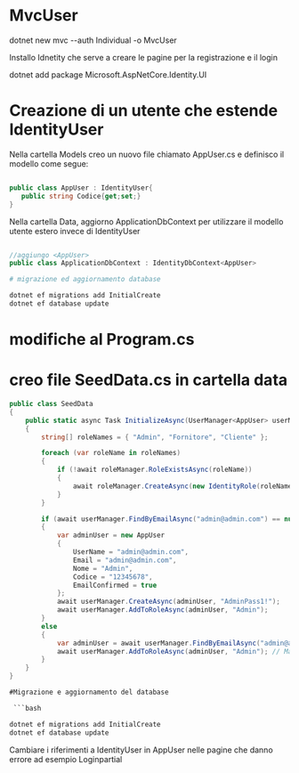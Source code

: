 # MvcUser

dotnet new mvc --auth Individual -o MvcUser

Installo Idnetity che serve a creare le pagine per la registrazione e il login

dotnet add package Microsoft.AspNetCore.Identity.UI

# Creazione di un utente che estende IdentityUser

Nella cartella Models creo un nuovo file chiamato AppUser.cs e definisco il modello come segue:

 ```csharp

public class AppUser : IdentityUser{
    public string Codice{get;set;}
}

 ```

 Nella cartella Data, aggiorno ApplicationDbContext per utilizzare il modello utente estero invece di IdentityUser

 ```csharp

//aggiungo <AppUser>
 public class ApplicationDbContext : IdentityDbContext<AppUser>

 ```

  ```bash
# migrazione ed aggiornamento database

dotnet ef migrations add InitialCreate
dotnet ef database update


 ```

 # modifiche al Program.cs




 # creo file SeedData.cs in cartella data

```csharp
public class SeedData
{
    public static async Task InitializeAsync(UserManager<AppUser> userManager, RoleManager<IdentityRole> roleManager)
    {
        string[] roleNames = { "Admin", "Fornitore", "Cliente" };

        foreach (var roleName in roleNames)
        {
            if (!await roleManager.RoleExistsAsync(roleName))
            {
                await roleManager.CreateAsync(new IdentityRole(roleName)); // Corretto da .rolemanager a roleManager
            }
        }

        if (await userManager.FindByEmailAsync("admin@admin.com") == null)
        {
            var adminUser = new AppUser
            {
                UserName = "admin@admin.com",
                Email = "admin@admin.com",
                Nome = "Admin",
                Codice = "12345678",
                EmailConfirmed = true
            };
            await userManager.CreateAsync(adminUser, "AdminPass1!");
            await userManager.AddToRoleAsync(adminUser, "Admin");
        }
        else
        {
            var adminUser = await userManager.FindByEmailAsync("admin@admin.com");
            await userManager.AddToRoleAsync(adminUser, "Admin"); // Mancava il punto e virgola
        }
    }
}

#Migrazione e aggiornamento del database

 ```bash

dotnet ef migrations add InitialCreate
dotnet ef database update

 ```



 Cambiare i riferimenti a IdentityUser in AppUser nelle pagine che danno errore ad esempio Loginpartial
